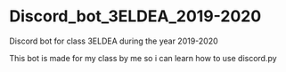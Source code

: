 # Discord_bot_3ELDEA_2019-2020
Discord bot for class 3ELDEA during the year 2019-2020

This bot is made for my class by me so i can learn how to use discord.py
